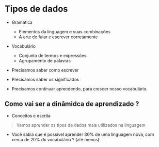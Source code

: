 # Tipos de dados

- Gramática

  - Elementos da linguagem e suas combinações
  - A arte de falar e escrever corretamente

- Vocabulário

  - Conjunto de termos e expressões
  - Agrupamento de palavras

- Precisamos saber como escrever
- Precisamos saber os significados
- Precisamos continuar aprendendo, para crescer nosso vocabulário.

## Como vai ser a dinâmidca de aprendizado ?

- Conceitos e escrita

> Vamos aprender os tipos de dados mais utilizados na linguagem

- Você sabia que é possível aprender 80% de uma linguagem nova, com cerca de 20% do vocabulário ? (até menos)
